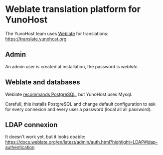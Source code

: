 # Weblate translation platform for YunoHost

The YunoHost team uses [Weblate](https://weblate.org) for translations: https://translate.yunohost.org

## Admin

An admin user is created at installation, the password is *weblate*.

## Weblate and databases

Weblate [recommands PostgreSQL](https://docs.weblate.org/en/latest/admin/install.html#database-setup-for-weblate), but YunoHost uses Mysql.

Carefull, this installs PostgreSQL and change default configuration to ask for every connexion and every user a password (local all all password).

## LDAP connexion

It doesn't work yet, but it looks doable: https://docs.weblate.org/en/latest/admin/auth.html?highlight=LDAP#ldap-authentication
